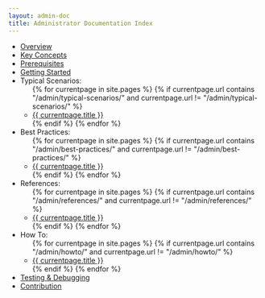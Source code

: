```yaml
---
layout: admin-doc
title: Administrator Documentation Index
---
```


<ul>
  <li><a href="/admin/overview/">Overview</a></li>
  <li><a href="/admin/key-concepts/" >Key Concepts</a></li>
  <li><a href="/admin/prerequisites/" >Prerequisites</a></li>
  <li><a href="/admin/getting-started/" >Getting Started</a></li>
  <li>Typical Scenarios: 
    <ul>
      {% for currentpage in site.pages %}
        {% if currentpage.url contains "/admin/typical-scenarios/" and currentpage.url != "/admin/typical-scenarios/" %}
        <li><a href="{{ currentpage.url }}">{{ currentpage.title }}</a></li>
        {% endif %}
      {% endfor %}
    </ul>
  </li>
  <li>Best Practices:
    <ul>
      {% for currentpage in site.pages %}
        {% if currentpage.url contains "/admin/best-practices/" and currentpage.url != "/admin/best-practices/" %}
        <li><a href="{{ currentpage.url }}">{{ currentpage.title }}</a></li>
        {% endif %}
      {% endfor %}
    </ul>
  </li>
  <li>References:
    <ul>
      {% for currentpage in site.pages %}
        {% if currentpage.url contains "/admin/references/" and currentpage.url != "/admin/references/" %}
        <li><a href="{{ currentpage.url }}">{{ currentpage.title }}</a></li>
        {% endif %}
      {% endfor %}
    </ul>
  </li>
  <li>How To:
    <ul>
      {% for currentpage in site.pages %}
        {% if currentpage.url contains "/admin/howto/" and currentpage.url != "/admin/howto/" %}
        <li><a href="{{ currentpage.url }}">{{ currentpage.title }}</a></li>
        {% endif %}
      {% endfor %}
    </ul>
  </li>
  <li><a href="/admin/testing/">Testing & Debugging</a></li>
  <li><a href="/developer/contribution/">Contribution</a></li>
</ul>